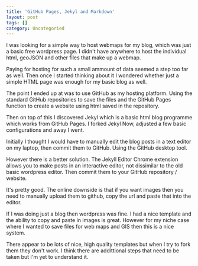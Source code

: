 ```yaml
---
title: 'GitHub Pages, Jekyl and Markdown'
layout: post
tags: []
category: Uncategoried
---
```

I was looking for a simple way to host webmaps for my blog, which was just a basic free wordpress page. I didn't have anywhere to host the individual html, geoJSON and other files that make up a webmap.

Paying for hosting for such a small ammount of data seemed a step too far as well. Then once I started thinking about it I wondered whether just a simple HTML page was enough for my basic blog as well.

The point I ended up at was to use GitHub as my hosting platform. Using the standard GitHub repositories to save the files and the GitHub Pages function to create a website using html saved in the repository.

Then on top of this I discovered Jekyl which is a basic html blog programme which works from GitHub Pages. I forked Jekyl Now, adjusted a few basic configurations and away I went.

Initially I thought I would have to manually edit the blog posts in a text editor on my laptop, then commit them to GitHub. Using the GitHub desktop tool. 

However there is a better solution. The Jekyll Editor Chrome extension allows you to make posts in an interactive editor, not dissimilar to the old basic wordpress editor. Then commit them to your GitHub repository / website.

It's pretty good. The online downside is that if you want images then you need to manually upload them to github, copy the url and paste that into the editor.

If I was doing just a blog then wordpress was fine. I had a nice template and the ability to copy and paste in images is great. However for my niche case where I wanted to save files for web maps and GIS then this is a nice system.

There appear to be lots of nice, high quality templates but when I try to fork them they don't work. I think there are addittional steps that need to be taken but I'm yet to understand it.
